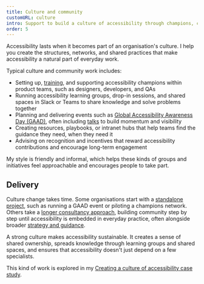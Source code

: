 ```yaml
---
title: Culture and community
customURL: culture
intro: Support to build a culture of accessibility through champions, community, and everyday practice.
order: 5
---
```


Accessibility lasts when it becomes part of an organisation's culture. I help you create the structures, networks, and shared practices that make accessibility a natural part of everyday work.

Typical culture and community work includes:

- Setting up, [training](/services/training), and supporting accessibility champions within product teams, such as designers, developers, and QAs
- Running accessibility learning groups, drop-in sessions, and shared spaces in Slack or Teams to share knowledge and solve problems together
- Planning and delivering events such as [Global Accessibility Awareness Day (GAAD)](/portfolio/scaling-accessibility-awareness-at-sage-five-years-of-gaad), often including [talks](/services/talks) to build momentum and visibility
- Creating resources, playbooks, or intranet hubs that help teams find the guidance they need, when they need it
- Advising on recognition and incentives that reward accessibility contributions and encourage long-term engagement

My style is friendly and informal, which helps these kinds of groups and initiatives feel approachable and encourages people to take part.

## Delivery

Culture change takes time. Some organisations start with a [standalone project](/approaches/projects), such as running a GAAD event or piloting a champions network. Others take a [longer consultancy approach](/approaches/consultancy), building community step by step until accessibility is embedded in everyday practice, often alongside broader [strategy and guidance](/services/strategy).

A strong culture makes accessibility sustainable. It creates a sense of shared ownership, spreads knowledge through learning groups and shared spaces, and ensures that accessibility doesn't just depend on a few specialists.

This kind of work is explored in my [Creating a culture of accessibility case study](https://www.tempertemper.net/portfolio/creating-a-culture-of-accessibility).
